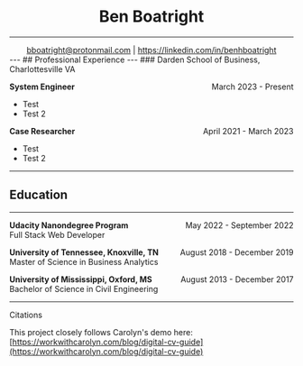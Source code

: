 <h1 style = "text-align: center;"> <b>Ben Boatright</b> </h1>

---
<div style = "text-align: center;">
<a href="bboatright@protonmail.com">
bboatright@protonmail.com</a>
|
<a href="https://linkedin.com/in/benhboatright">
https://linkedin.com/in/benhboatright</a>
</div>
---
## Professional Experience
---
### Darden School of Business, Charlottesville VA
<!-- https://stackoverflow.com/a/65855714 -->
<p style="text-align:left;">
    <b>System Engineer</b>
    <span style="float:right"> March 2023 - Present</span>
</p>

- Test
- Test 2

<p style="text-align:left;">
    <b>Case Researcher</b>
    <span style="float:right"> April 2021 - March 2023</span>
</p>

- Test
- Test 2

---
## Education
---
<p style="text-align:left;">
    <b>Udacity Nanondegree Program</b>
    <span style="float:right"> May 2022 - September 2022</span>
    <br>
    Full Stack Web Developer
</p>

<p style="text-align:left;">
    <b>University of Tennessee, Knoxville, TN</b>
    <span style="float:right"> August 2018 - December 2019</span>
    <br>
    Master of Science in Business Analytics
</p>

<p style="text-align:left;">
    <b>University of Mississippi, Oxford, MS</b>
    <span style="float:right"> August 2013 - December 2017</span>
    <br>
    Bachelor of Science in Civil Engineering
</p>

---

Citations

This project closely follows Carolyn's demo here: [https://workwithcarolyn.com/blog/digital-cv-guide](https://workwithcarolyn.com/blog/digital-cv-guide)